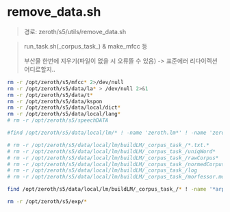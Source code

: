 # remove_data.sh

> 경로: zeroth/s5/utils/remove_data.sh



> run_task.sh(_corpus\_task\_)  & make_mfcc 등
>
> 부산물 한번에 지우기(파일이 없을 시 오류뜰 수 있음) -> 표준에러 리다이렉션 어디로할지..

```sh
rm -r /opt/zeroth/s5/mfcc* 2>/dev/null
rm -r /opt/zeroth/s5/data/la* > /dev/null 2>&1
rm -r /opt/zeroth/s5/data/t*
rm -r /opt/zeroth/s5/data/kspon
rm -r /opt/zeroth/s5/data/local/dict*
rm -r /opt/zeroth/s5/data/local/lang*
# rm -r /opt/zeroth/s5/speechDATA

#find /opt/zeroth/s5/data/local/lm/* ! -name 'zeroth.lm*' ! -name 'zeroth_*' ! -name 'AUDIO_INFO' -exec rm {} \;

# rm -r /opt/zeroth/s5/data/local/lm/buildLM/_corpus_task_/*.txt.*
# rm -r /opt/zeroth/s5/data/local/lm/buildLM/_corpus_task_/uniqWord*
# rm -r /opt/zeroth/s5/data/local/lm/buildLM/_corpus_task_/rawCorpus*
# rm -r /opt/zeroth/s5/data/local/lm/buildLM/_corpus_task_/normedCorpus*
# rm -r /opt/zeroth/s5/data/local/lm/buildLM/_corpus_task_/log
# rm -r /opt/zeroth/s5/data/local/lm/buildLM/_corpus_task_/morfessor.model.txt

find /opt/zeroth/s5/data/local/lm/buildLM/_corpus_task_/* ! -name '*arpa.gz*' ! -name '*.txt' -exec rm -r {} \;

rm -r /opt/zeroth/s5/exp/*
```

